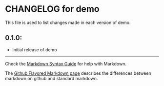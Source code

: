 # CHANGELOG for demo

This file is used to list changes made in each version of demo.

## 0.1.0:

* Initial release of demo

- - -
Check the [Markdown Syntax Guide](http://daringfireball.net/projects/markdown/syntax) for help with Markdown.

The [Github Flavored Markdown page](http://github.github.com/github-flavored-markdown/) describes the differences between markdown on github and standard markdown.
